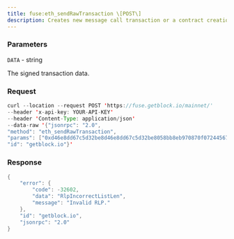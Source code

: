 ```yaml
---
title: fuse:eth_sendRawTransaction \[POST\]
description: Creates new message call transaction or a contract creation for signedtransactions.
---
```


### Parameters


`DATA` - string

The signed transaction data.

### Request

``` java
curl --location --request POST 'https://fuse.getblock.io/mainnet/' 
--header 'x-api-key: YOUR-API-KEY' 
--header 'Content-Type: application/json' 
--data-raw '{"jsonrpc": "2.0",
"method": "eth_sendRawTransaction",
"params": ["0xd46e8dd67c5d32be8d46e8dd67c5d32be8058bb8eb970870f072445675058bb8eb970870f072445675"],
"id": "getblock.io"}'
```

###  Response

``` java
{
    "error": {
        "code": -32602,
        "data": "RlpIncorrectListLen",
        "message": "Invalid RLP."
    },
    "id": "getblock.io",
    "jsonrpc": "2.0"
}
```

